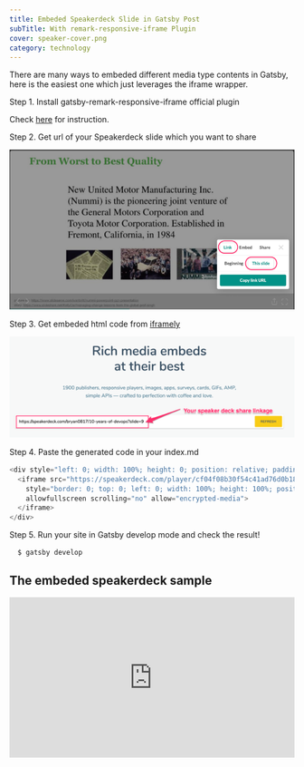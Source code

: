 ```yaml
---
title: Embeded Speakerdeck Slide in Gatsby Post
subTitle: With remark-responsive-iframe Plugin
cover: speaker-cover.png
category: technology
---
```


There are many ways to embeded different media type contents in Gatsby, here is the easiest one which just leverages the iframe wrapper.

Step 1. Install gatsby-remark-responsive-iframe official plugin

  Check [here](https://www.gatsbyjs.org/packages/gatsby-remark-responsive-iframe/) for instruction.

Step 2. Get url of your Speakerdeck slide which you want to share

![](./step2.png)

Step 3. Get embeded html code from [iframely](https://iframely.com/embed)

![](./step3.png)

Step 4. Paste the generated code in your index.md
```javascript
<div style="left: 0; width: 100%; height: 0; position: relative; padding-bottom: 56.1972%;">
  <iframe src="https://speakerdeck.com/player/cf04f08b30f54c41ad76d0b180effd0b?slide=9"
    style="border: 0; top: 0; left: 0; width: 100%; height: 100%; position: absolute;"
    allowfullscreen scrolling="no" allow="encrypted-media">
  </iframe>
</div>
```
Step 5. Run your site in Gatsby develop mode and check the result!

```shell
  $ gatsby develop
```

## The embeded speakerdeck sample

<div style="left: 0; width: 100%; height: 0; position: relative; padding-bottom: 56.1972%;">
  <iframe src="https://speakerdeck.com/player/cf04f08b30f54c41ad76d0b180effd0b?slide=9"
    style="border: 0; top: 0; left: 0; width: 100%; height: 100%; position: absolute;"
    allowfullscreen scrolling="no" allow="encrypted-media">
  </iframe>
</div>